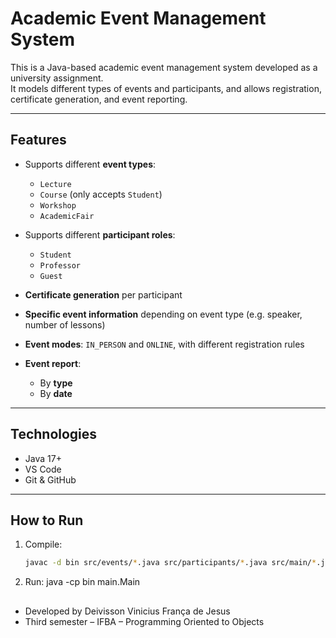 # Academic Event Management System

This is a Java-based academic event management system developed as a university assignment.  
It models different types of events and participants, and allows registration, certificate generation, and event reporting.

---

## Features

- Supports different **event types**:
  - `Lecture`
  - `Course` (only accepts `Student`)
  - `Workshop`
  - `AcademicFair`

- Supports different **participant roles**:
  - `Student`
  - `Professor`
  - `Guest`

- **Certificate generation** per participant
- **Specific event information** depending on event type (e.g. speaker, number of lessons)
- **Event modes**: `IN_PERSON` and `ONLINE`, with different registration rules
- **Event report**:
  - By **type**
  - By **date**

---

## Technologies

- Java 17+
- VS Code
- Git & GitHub

---

## How to Run

1. Compile:
   ```bash
   javac -d bin src/events/*.java src/participants/*.java src/main/*.java

2. Run:
    java -cp bin main.Main

##

- Developed by Deivisson Vinicius França de Jesus
- Third semester – IFBA – Programming Oriented to Objects
